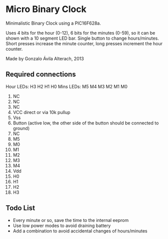 # Micro Binary Clock

Minimalistic Binary Clock using a PIC16F628a.

Uses 4 bits for the hour (0-12), 6 bits for the minutes (0-59), so it can be shown with a 10 segment LED bar.
Single button to change hours/minutes. Short presses increase the minute counter, long presses increment the hour counter.

Made by Gonzalo Ávila Alterach, 2013

## Required connections

Hour LEDs: H3 H2 H1 H0
Mins LEDs: M5 M4 M3 M2 M1 M0

1. NC
2. NC
3. NC
4. VCC direct or via 10k pullup 
5. Vss
6. Button (active low, the other side of the button should be connected to ground)
7. NC
8. M5
9. M0
10. M1
11. M2
12. M3 
13. M4
14. Vdd
15. H0 
16. H1
17. H2
18. H3

## Todo List

- Every minute or so, save the time to the internal eeprom 
- Use low power modes to avoid draining battery
- Add a combination to avoid accidental changes of hours/minutes
